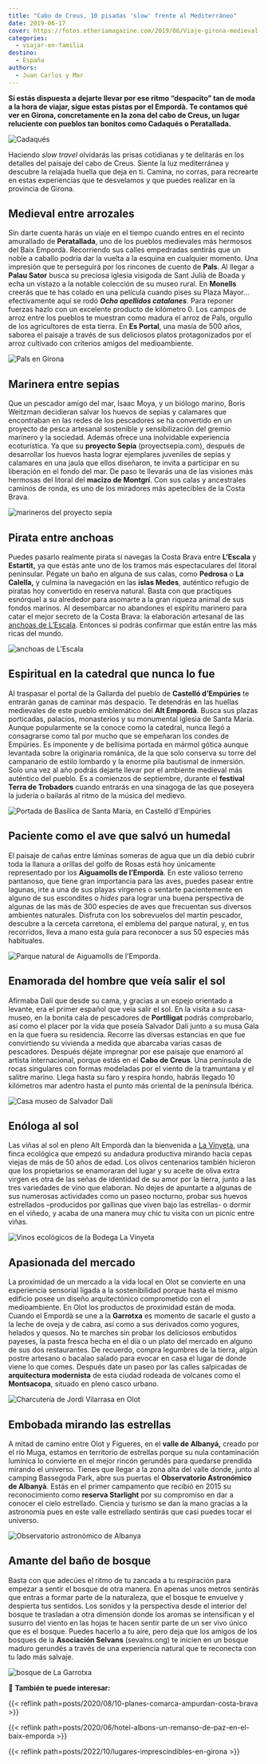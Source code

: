 ```yaml
---
title: "Cabo de Creus, 10 pisadas 'slow' frente al Mediterráneo"
date: 2019-06-17
cover: https://fotos.etheriamagazine.com/2019/06/Viaje-girona-medieval-e1559737808621.jpg
categories: 
  - viajar-en-familia
destino: 
  - España
authors: 
  - Juan Carlos y Mar
---
```


**Si estás dispuesta a dejarte llevar por ese ritmo “despacito” tan de moda a la hora de 
viajar, sigue estas pistas por el Empordà. Te contamos qué ver en Girona, concretamente 
en la zona del cabo de Creus, un lugar reluciente con pueblos tan bonitos como Cadaqués 
o Peratallada.** 

![Cadaqués](https://fotos.etheriamagazine.com/2019/06/viaje-girona-cadaques.jpg "Cadaqués.")

Haciendo _slow travel_ olvidarás las prisas cotidianas y te delitarás en los detalles 
del paisaje del cabo de Creus. Siente la luz mediterránea y descubre la relajada huella 
que deja en ti. Camina, no corras, para recrearte en estas experiencias que te 
desvelamos y que puedes realizar en la provincia de Girona. 

## Medieval entre arrozales

Sin darte cuenta harás un viaje en el tiempo cuando entres en el recinto amurallado de 
**Peratallada**, uno de los pueblos medievales más hermosos del Baix Empordà. 
Recorriendo sus calles empedradas sentirás que un noble a caballo podría dar la vuelta a 
la esquina en cualquier momento. Una impresión que te perseguirá por los rincones de 
cuento de **Pals**. Al llegar a **Palau Sator** busca su preciosa iglesia visigoda de 
Sant Julià de Boada y echa un vistazo a la notable colección de su museo rural. En 
**Monells** creerás que te has colado en una película cuando pises su Plaza Mayor… 
efectivamente aquí se rodó _**Ocho apellidos catalanes**_. Para reponer fuerzas hazlo 
con un excelente producto de kilómetro 0. Los campos de arroz entre los pueblos te 
muestran como madura el arroz de Pals, orgullo de los agricultores de esta tierra. En 
**Es Portal**, una masía de 500 años, saborea el paisaje a través de sus deliciosos 
platos protagonizados por el arroz cultivado con criterios amigos del medioambiente. 

![Pals en Girona](https://fotos.etheriamagazine.com/2019/06/Viaje-girona-medieval-e1559737808621.jpg "Villa medieval de Pals, en el Bajo Empordá.")

## Marinera entre sepias

Que un pescador amigo del mar, Isaac Moya, y un biólogo marino, Boris Weitzman 
decidieran salvar los huevos de sepias y calamares que encontraban en las redes de los 
pescadores se ha convertido en un proyecto de pesca artesanal sostenible y 
sensibilización del gremio marinero y la sociedad. Además ofrece una inolvidable 
experiencia ecoturística. Ya que su **proyecto Sepia** (proyectsepia.com), después de 
desarrollar los huevos hasta lograr ejemplares juveniles de sepias y calamares en una 
jaula que ellos diseñaron, te invita a participar en su liberación en el fondo del mar. 
De paso te llevarás una de las visiones más hermosas del litoral del **macizo de 
Montgrí**. Con sus calas y ancestrales caminos de ronda, es uno de los miradores más 
apetecibles de la Costa Brava. 

![marineros del proyecto sepia](https://fotos.etheriamagazine.com/2019/06/Viaje-girona-proyecto-sepia.jpg "Proyecto Sepia.")

## Pirata entre anchoas

Puedes pasarlo realmente pirata si navegas la Costa Brava entre **L’Escala** y 
**Estartit,** ya que estás ante uno de los tramos más espectaculares del litoral 
peninsular. Pégate un baño en alguna de sus calas, como **Pedrosa** o **La Calella,** y 
culmina la navegación en las **islas Medes**, auténtico refugio de piratas hoy 
convertido en reserva natural. Basta con que practiques esnórquel a su alrededor para 
asomarte a la gran riqueza animal de sus fondos marinos. Al desembarcar no abandones el 
espíritu marinero para catar el mejor secreto de la Costa Brava: la elaboración 
artesanal de las [anchoas de L’Escala](https://www.anxoves-soles.com/es/). Entonces sí 
podrás confirmar que están entre las más ricas del mundo. 

![anchoas de L'Escala](https://fotos.etheriamagazine.com/2019/06/viaje-girona-anchoas.jpg "Factoría de conservas de anchoas Solés, en L'Escala.")

## Espiritual en la catedral que nunca lo fue

Al traspasar el portal de la Gallarda del pueblo de **Castelló d’Empúries** te entrarán 
ganas de caminar más despacio. Te detendrás en las huellas medievales de este pueblo 
emblemático del **Alt Empordà**. Busca sus plazas porticadas, palacios, monasterios y su 
monumental iglesia de Santa María. Aunque popularmente se la conoce como la catedral, 
nunca llegó a consagrarse como tal por mucho que se empeñaran los condes de Empúries. Es 
imponente y de bellísima portada en mármol gótica aunque levantada sobre la originaria 
románica, de la que solo conserva su torre del campanario de estilo lombardo y la enorme 
pila bautismal de inmersión. Solo una vez al año podrás dejarte llevar por el ambiente 
medieval más auténtico del pueblo. Es a comienzos de septiembre, durante el **festival 
Terra de Trobadors** cuando entrarás en una sinagoga de las que poseyera la judería o 
bailarás al ritmo de la música del medievo. 

![Portada de Basílica de Santa María, en Castelló d'Empúries](https://fotos.etheriamagazine.com/2019/06/viaje-girona-castello-empuries.jpg "Basílica de Santa María, en Castelló d'Empúries.")

## Paciente como el ave que salvó un humedal

El paisaje de cañas entre láminas someras de agua que un día debió cubrir toda la 
llanura a orillas del golfo de Rosas está hoy únicamente representado por los 
**Aiguamolls de l’Empordà**. En este valioso terreno pantanoso, que tiene gran 
importancia para las aves, puedes pasear entre lagunas, irte a una de sus playas 
vírgenes o sentarte pacientemente en alguno de sus escondites o _hides_ para lograr una 
buena perspectiva de algunas de las más de 300 especies de aves que frecuentan sus 
diversos ambientes naturales. Disfruta con los sobrevuelos del martín pescador, descubre 
a la cerceta carretona, el emblema del parque natural, y, en tus recorridos, lleva a 
mano esta guía para reconocer a sus 50 especies más habituales. 

![Parque natural de Aiguamolls de l'Emporda.](https://fotos.etheriamagazine.com/2019/06/viaje-girona-naturaleza.jpg "Parque natural de Aiguamolls de l'Emporda.")

## Enamorada del hombre que veía salir el sol

Afirmaba Dalí que desde su cama, y gracias a un espejo orientado a levante, era el 
primer español que veía salir el sol. En la visita a su casa-museo, en la bonita cala de 
pescadores de **Portlligat** podrás comprobarlo, así como el placer por la vida que 
poseía Salvador Dalí junto a su musa Gala en la que fuera su residencia. Recorre las 
diversas estancias en que fue convirtiendo su vivienda a medida que abarcaba varias 
casas de pescadores. Después déjate impregnar por ese paisaje que enamoró al artista 
internacional, porque estás en el **Cabo de Creus**. Una península de rocas singulares 
con formas modeladas por el viento de la tramuntana y el salitre marino. Llega hasta su 
faro y respira hondo, habrás llegado 10 kilómetros mar adentro hasta el punto más 
oriental de la península Ibérica. 

![Casa museo de Salvador Dalí](https://fotos.etheriamagazine.com/2019/06/viaje-girona-casa-gaudi.jpg "Casa museo de Salvador Dalí.")

## Enóloga al sol

Las viñas al sol en pleno Alt Empordà dan la bienvenida a [La 
Vinyeta](http://www.lavinyeta.es/es/bodega), una finca ecológica que empezó su andadura 
productiva mirando hacia cepas viejas de más de 50 años de edad. Los olivos centenarios 
también hicieron que los propietarios se enamoraran del lugar y su aceite de oliva extra 
virgen es otra de las señas de identidad de su amor por la tierra, junto a las tres 
variedades de vino que elaboran. No dejes de apuntarte a algunas de sus numerosas 
actividades como un paseo nocturno, probar sus huevos estrellados –producidos por 
gallinas que viven bajo las estrellas- o dormir en el viñedo, y acaba de una manera muy 
chic tu visita con un picnic entre viñas. 

![Vinos ecológicos de la Bodega La Vinyeta](https://fotos.etheriamagazine.com/2019/06/viaje-girona-bodegas.jpg "Vinos ecológicos de la Bodega La Vinyeta.")

## Apasionada del mercado

La proximidad de un mercado a la vida local en Olot se convierte en una experiencia 
sensorial ligada a la sostenibilidad porque hasta el mismo edificio posee un diseño 
arquitectónico comprometido con el medioambiente. En Olot los productos de proximidad 
están de moda. Cuando el Empordà se une a la **Garrotxa** es momento de sacarle el gusto 
a la leche de oveja y de cabra, así como a sus derivados como yogures, helados y quesos. 
No te marches sin probar los deliciosos embutidos payeses, la pasta fresca hecha en el 
día o un plato del mercado en alguno de sus dos restaurantes. De recuerdo, compra 
legumbres de la tierra, algún postre artesano o bacalao salado para evocar en casa el 
lugar de donde viene lo que comes. Después date un paseo por las calles salpicadas de 
**arquitectura modernista** de esta ciudad rodeada de volcanes como el **Montsacopa**, 
situado en pleno casco urbano. 

![Charcutería de Jordi Vilarrasa en Olot](https://fotos.etheriamagazine.com/2019/06/viaje-girona-mercados.jpg "Jordi Vilarrasa vende productos de cerdo.")

## Embobada mirando las estrellas

A mitad de camino entre Olot y Figueres, en el **valle de Albanyá,** creado por el río 
Muga, estamos en territorio de estrellas porque su nula contaminación lumínica lo 
convierte en el mejor rincón gerundés para quedarse prendida mirando el universo. Tienes 
que llegar a la zona alta del valle donde, junto al camping Bassegoda Park, abre sus 
puertas el **Observatorio Astronómico de Albanyà**. Estás en el primer campamento que 
recibió en 2015 su reconocimiento como **reserva Starlight** por su compromiso en dar a 
conocer el cielo estrellado. Ciencia y turismo se dan la mano gracias a la astronomía 
pues en este valle estrellado sentirás que casi puedes tocar el universo. 

![Observatorio astronómico de Albanya](https://fotos.etheriamagazine.com/2019/06/viaje-girona-observar-estrellas.jpg "Observatorio astronómico de Albanya.")

## Amante del baño de bosque

Basta con que adecúes el ritmo de tu zancada a tu respiración para empezar a sentir el 
bosque de otra manera. En apenas unos metros sentirás que entras a formar parte de la 
naturaleza, que el bosque te envuelve y despierta tus sentidos. Los sonidos y la 
perspectiva desde el interior del bosque te trasladan a otra dimensión donde los aromas 
se intensifican y el susurro del viento en las hojas te hacen sentir parte de un ser 
vivo único que es el bosque. Puedes hacerlo a tu aire, pero deja que los amigos de los 
bosques de la **Asociación Selvans** (sevalns.ong) te inicien en un bosque maduro 
gerundés a través de una experiencia natural que te reconecta con tu lado más salvaje. 

![bosque de La Garrotxa](https://fotos.etheriamagazine.com/2019/06/viaje-girona-banos-bosque.jpg "Baños de bosque.")

📌 **También te puede interesar:** 

{{< reflink path=posts/2020/08/10-planes-comarca-ampurdan-costa-brava >}} 

{{< reflink path=posts/2020/06/hotel-albons-un-remanso-de-paz-en-el-baix-emporda >}} 

{{< reflink path=posts/2022/10/lugares-imprescindibles-en-girona >}}
